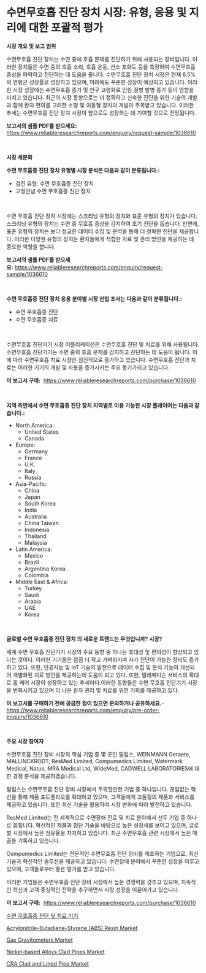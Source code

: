 <p><h1>수면무호흡 진단 장치 시장: 유형, 응용 및 지리에 대한 포괄적 평가</h1></p><p><strong>시장 개요 및 보고 범위</strong></p>
<p><p>수면무호흡 진단 장치는 수면 중에 호흡 문제를 진단하기 위해 사용되는 장비입니다. 이러한 장치들은 수면 중의 호흡 소리, 호흡 운동, 산소 포화도 등을 측정하여 수면무호흡 증상을 파악하고 진단하는 데 도움을 줍니다. 수면무호흡 진단 장치 시장은 현재 6.5%의 연평균 성장률로 성장하고 있으며, 미래에도 꾸준한 성장이 예상되고 있습니다. 이러한 시장 성장에는 수면무호흡 증가 및 인구 고령화로 인한 질병 발병 증가 등이 영향을 미치고 있습니다. 최근의 시장 동향으로는 더 정확하고 신속한 진단을 위한 기술의 개발과 함께 환자 편의를 고려한 소형 및 이동형 장치의 개발이 주목받고 있습니다. 이러한 추세는 수면무호흡 진단 장치 시장이 앞으로도 성장하는 데 기여할 것으로 전망됩니다.</p></p>
<p><strong>보고서의 샘플 PDF를 받으세요:</strong> <a href="https://www.reliableresearchreports.com/enquiry/request-sample/1036610">https://www.reliableresearchreports.com/enquiry/request-sample/1036610</a></p>
<p>&nbsp;</p>
<p><strong>시장 세분화</strong></p>
<p><strong>수면 무호흡증 진단 장치 유형별 시장 분석은 다음과 같이 분류됩니다.:</strong></p>
<p><ul><li>검진 유형: 수면 무호흡증 진단 장치</li><li>고정관념 수면 무호흡증 진단 장치</li></ul></p>
<p>&nbsp;</p>
<p><p>수면 무호흡 진단 장치 시장에는 스크리닝 유형의 장치와 표준 유형의 장치가 있습니다. 스크리닝 유형의 장치는 수면 중 무호흡 증상을 감지하여 초기 진단을 돕습니다. 반면에, 표준 유형의 장치는 보다 정교한 데이터 수집 및 분석을 통해 더 정확한 진단을 제공합니다. 이러한 다양한 유형의 장치는 환자들에게 적합한 치료 및 관리 방안을 제공하는 데 중요한 역할을 합니다.</p></p>
<p><strong>보고서의 샘플 PDF를 받으세요:</strong>&nbsp;<a href="https://www.reliableresearchreports.com/enquiry/request-sample/1036610">https://www.reliableresearchreports.com/enquiry/request-sample/1036610</a></p>
<p>&nbsp;</p>
<p><strong> 수면 무호흡증 진단 장치 응용 분야별 시장 산업 조사는 다음과 같이 분류됩니다.:</strong></p>
<p><ul><li>수면 무호흡증 진단</li><li>수면 무호흡증 치료</li></ul></p>
<p>&nbsp;</p>
<p><p>수면무호흡 진단기기 시장 어플리케이션은 수면무호흡 진단 및 치료를 위해 사용됩니다. 수면무호흡 진단기기는 수면 중의 호흡 문제를 감지하고 진단하는 데 도움이 됩니다. 이에 따라 수면무호흡 치료 시장은 점진적으로 증가하고 있습니다. 수면무호흡 진단과 치료는 이러한 기기의 개발 및 사용을 증가시키는 주요 동기가되고 있습니다.</p></p>
<p><strong>이 보고서 구매:</strong>&nbsp; <a href="https://www.reliableresearchreports.com/purchase/1036610">https://www.reliableresearchreports.com/purchase/1036610</a></p>
<p>&nbsp;</p>
<p><strong>지역 측면에서 수면 무호흡증 진단 장치 지역별로 이용 가능한 시장 플레이어는 다음과 같습니다.:</strong></p>
<p><ul>
    <li>
        North America:
        <ul>
            <li>United States</li>
            <li>Canada</li>
        </ul>
    </li>
    <li>
        Europe:
        <ul>
            <li>Germany</li>
            <li>France</li>
            <li>U.K.</li>
            <li>Italy</li>
            <li>Russia</li>
        </ul>
    </li>
    <li>
        Asia-Pacific:
        <ul>
            <li>China</li>
            <li>Japan</li>
            <li>South Korea</li>
            <li>India</li>
            <li>Australia</li>
            <li>China Taiwan</li>
            <li>Indonesia</li>
            <li>Thailand</li>
            <li>Malaysia</li>
        </ul>
    </li>
    <li>
        Latin America:
        <ul>
            <li>Mexico</li>
            <li>Brazil</li>
            <li>Argentina Korea</li>
            <li>Colombia</li>
        </ul>
    </li>
    <li>
        Middle East & Africa:
        <ul>
            <li>Turkey</li>
            <li>Saudi</li>
            <li>Arabia</li>
            <li>UAE</li>
            <li>Korea</li>
        </ul>
    </li>
    </ul></p>
<p>&nbsp;</p>
<p><strong>글로벌 수면 무호흡증 진단 장치 의 새로운 트렌드는 무엇입니까? 시장?</strong></p>
<p><p>세계 수면 무호흡 진단기기 시장의 주요 동향 중 하나는 휴대성 및 편의성이 향상되고 있다는 것이다. 이러한 기기들은 점점 더 작고 가벼워지며 자가 진단이 가능한 장비도 증가하고 있다. 또한, 인공지능 및 IoT 기술의 발전으로 데이터 수집 및 분석 기능이 개선되어 개별화된 치료 방안을 제공하는데 도움이 되고 있다. 또한, 텔레메디슨 서비스의 확대로 홈 케어 시장이 성장하고 있는 추세이다.이러한 동향들은 수면 무호흡 진단기기 시장을 변화시키고 있으며 더 나은 환자 관리 및 치료를 위한 기회를 제공하고 있다.</p></p>
<p><strong>이 보고서를 구매하기 전에 궁금한 점이 있으면 문의하거나 공유하세요.</strong>- <a href="https://www.reliableresearchreports.com/enquiry/pre-order-enquiry/1036610">https://www.reliableresearchreports.com/enquiry/pre-order-enquiry/1036610</a></p>
<p>&nbsp;</p>
<p><strong>주요 시장 참여자</strong></p>
<p><p>수면무호흡 진단 장비 시장의 핵심 기업 중 몇 곳인 필립스, WEINMANN Geraete, MALLINCKRODT, ResMed Limited, Compumedics Limited, Watermark Medical, Natus, MRA Medical Ltd, WideMed, CADWELL LABORATORIES에 대한 경쟁 분석을 제공하겠습니다. </p><p>필립스는 수면무호흡 진단 장비 시장에서 주목할만한 기업 중 하나입니다. 끊임없는 혁신을 통해 제품 포트폴리오를 확대하고 있으며, 고객들에게 고품질의 제품과 서비스를 제공하고 있습니다. 또한 최신 기술을 활용하여 시장 변화에 따라 발전하고 있습니다.</p><p>ResMed Limited는 전 세계적으로 수면장애 진료 및 치료 분야에서 선두 기업 중 하나로 꼽힙니다. 혁신적인 제품과 첨단 기술을 바탕으로 높은 성장세를 보이고 있으며, 글로벌 시장에서 높은 점유율을 차지하고 있습니다. 최근 수면무호흡 관련 시장에서 높은 매출을 기록하고 있습니다.</p><p>Compumedics Limited는 전문적인 수면무호흡 진단 장비를 제조하는 기업으로, 최신 기술과 혁신적인 솔루션을 제공하고 있습니다. 수면장애 분야에서 꾸준한 성장을 이루고 있으며, 고객들로부터 좋은 평가를 받고 있습니다.</p><p>이러한 기업들은 수면무호흡 진단 장비 시장에서 높은 경쟁력을 갖추고 있으며, 지속적인 혁신과 고객 중심적인 전략을 추구하면서 시장 성장을 이끌어가고 있습니다.</p></p>
<p><strong>이 보고서 구매:</strong>&nbsp;&nbsp;<a href="https://www.reliableresearchreports.com/purchase/1036610">https://www.reliableresearchreports.com/purchase/1036610</a></p>
<p><p><a href="https://github.com/lkwggful07722/Market-Research-Report-List-1/blob/main/1027077188214.md">수면 무호흡증 진단 및 치료 기기</a></p><p><a href="https://view.publitas.com/reportprime-1/acrylonitrile-butadiene-styrene-abs-resin-market-with-the-goal-of-estimating-the-market-size-and-future-growth-potential-of-various-market-segments-based-on-component-applications-end-user-and-region/">Acrylonitrile-Butadiene-Styrene (ABS) Resin Market</a></p><p><a href="https://issuu.com/reportprime-2/docs/gas-gravitometers-market-size-2030.pptx">Gas Gravitometers Market</a></p><p><a href="https://full-wildebeest-80b.notion.site/Nickel-based-Alloys-Clad-Pipes-Market-Size-Market-Trends-and-Growth-Outlook-forecasted-for-period--152249fd12d843e28483cbaca16f3279">Nickel-based Alloys Clad Pipes Market</a></p><p><a href="https://pretty-mail-caf.notion.site/CRA-Clad-and-Lined-Pipe-Market-Offers-Provide-Insightful-Data-for-the-Time-Period-from-2024-to-2031--2141506d784b4f1d91afd78e069a08fb">CRA Clad and Lined Pipe Market</a></p></p>
